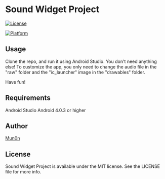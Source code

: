 # Sound Widget Project



[![License](http://img.shields.io/badge/license-MIT-373737.svg?style=flat)](http://opensource.org/licenses/MIT)

[![Platform](http://img.shields.io/badge/platform-android-989898.svg?style=flat)](http://developer.android.com)



## Usage



Clone the repo, and run it using Android Studio. You don't need anything else!
To customize the app, you only need to change the audio file in the "raw" folder
and the "ic_launcher" image in the "drawables" folder.

Have fun!


## Requirements





Android Studio
Android 4.0.3 or higher

## Author



[Mun0n](http://github.com/Mun0n)



## License



Sound Widget Project is available under the MIT license. See the LICENSE file for more info.